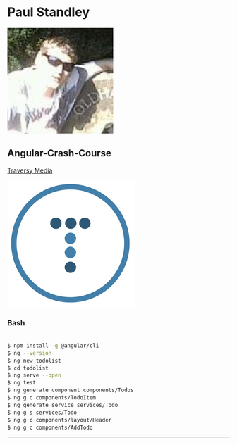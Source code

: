 # Paul Standley

![Paul Standley](img/profile.png)

## Angular-Crash-Course

[Traversy Media](https://www.youtube.com/watch?v=Fdf5aTYRW0E)

![Traversy Media](img/bradslogo.jpg)

### Bash

```BASH

$ npm install -g @angular/cli
$ ng --version
$ ng new todolist
$ cd todolist
$ ng serve --open
$ ng test
$ ng generate component components/Todos
$ ng g c components/TodoItem
$ ng generate service services/Todo
$ ng g s services/Todo
$ ng g c components/layout/Header
$ ng g c components/AddTodo

```

___

